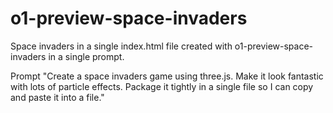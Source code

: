 # o1-preview-space-invaders
Space invaders in a single index.html file created with o1-preview-space-invaders in a single prompt.

Prompt
"Create a space invaders game using three.js. Make it look fantastic with lots of particle effects. Package it tightly in a single file so I can copy and paste it into a file."
